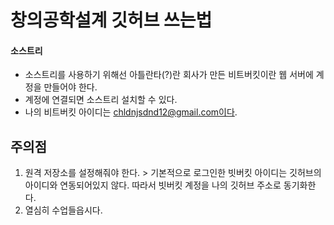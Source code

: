 ﻿# 창의공학설계 깃허브 쓰는법
#### 소스트리
+ 소스트리를 사용하기 위해선 아틀란타(?)란 회사가 만든 비트버킷이란 웹 서버에 계정을 만들어야 한다.
+ 계정에 연결되면 소스트리 설치할 수 있다.
+ 나의 비트버킷 아이디는 chldnjsdnd12@gmail.com이다.


## 주의점
1. 원격 저장소를 설정해줘야 한다. > 기본적으로 로그인한 빗버킷 아이디는 깃허브의 아이디와 연동되어있지 않다. 따라서 빗버킷 계정을 나의 깃허브 주소로 동기화한다. 
2. 열심히 수업들읍시다.
